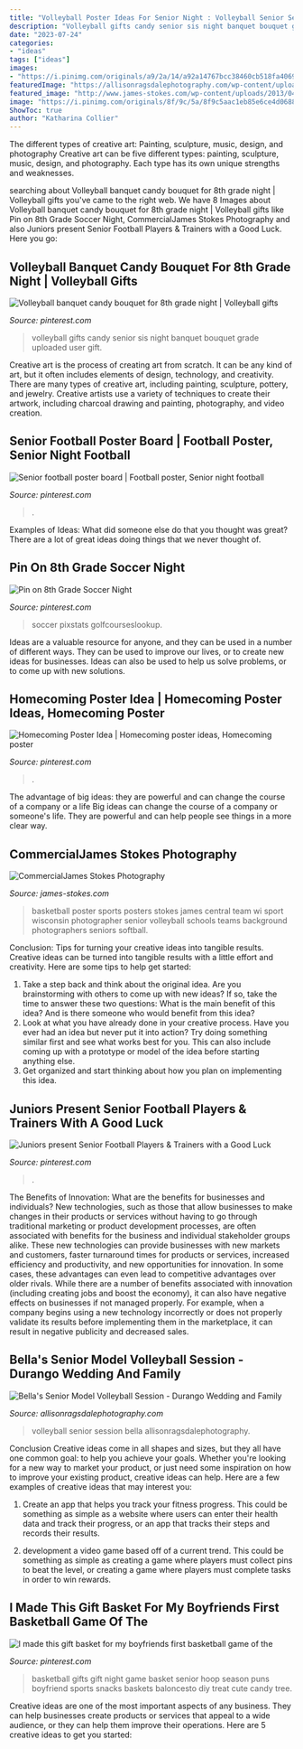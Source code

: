 ```yaml
---
title: "Volleyball Poster Ideas For Senior Night : Volleyball Senior Session Bella Allisonragsdalephotography"
description: "Volleyball gifts candy senior sis night banquet bouquet grade uploaded user gift"
date: "2023-07-24"
categories:
- "ideas"
tags: ["ideas"]
images:
- "https://i.pinimg.com/originals/a9/2a/14/a92a14767bcc38460cb518fa40697e03.jpg"
featuredImage: "https://allisonragsdalephotography.com/wp-content/uploads/2013/08/allisonragsdalephotography-1759.jpg"
featured_image: "http://www.james-stokes.com/wp-content/uploads/2013/04/girls-basketball-poster-ideas-james-stokes-photography-central-wi-high-school-sports-poster-photographer-1.jpg"
image: "https://i.pinimg.com/originals/8f/9c/5a/8f9c5aac1eb85e6ce4d06887006b1724.jpg"
ShowToc: true
author: "Katharina Collier"
---
```



The different types of creative art: Painting, sculpture, music, design, and photography
Creative art can be five different types: painting, sculpture, music, design, and photography. Each type has its own unique strengths and weaknesses.

	

		
searching about Volleyball banquet candy bouquet for 8th grade night | Volleyball gifts you've came to the right web. We have 8 Images about Volleyball banquet candy bouquet for 8th grade night | Volleyball gifts like Pin on 8th Grade Soccer Night, CommercialJames Stokes Photography and also Juniors present Senior Football Players &amp; Trainers with a Good Luck. Here you go:
		
    
## Volleyball Banquet Candy Bouquet For 8th Grade Night | Volleyball Gifts

<img loading=lazy src="https://i.pinimg.com/originals/a9/2a/14/a92a14767bcc38460cb518fa40697e03.jpg" onerror="this.onerror=null;this.src='https://tse2.mm.bing.net/th?id=OIP.GldEnmNM1yDNG5NSyUHuLwHaNK&amp;pid=15.1';" alt="Volleyball banquet candy bouquet for 8th grade night | Volleyball gifts">

_Source: pinterest.com_

>volleyball gifts candy senior sis night banquet bouquet grade uploaded user gift. 

	

Creative art is the process of creating art from scratch. It can be any kind of art, but it often includes elements of design, technology, and creativity. There are many types of creative art, including painting, sculpture, pottery, and jewelry. Creative artists use a variety of techniques to create their artwork, including charcoal drawing and painting, photography, and video creation.

    
## Senior Football Poster Board | Football Poster, Senior Night Football

<img loading=lazy src="https://i.pinimg.com/originals/8f/9c/5a/8f9c5aac1eb85e6ce4d06887006b1724.jpg" onerror="this.onerror=null;this.src='https://tse3.mm.bing.net/th?id=OIP.QtPu-X55iowiv7qc6wkiUwHaNK&amp;pid=15.1';" alt="Senior football poster board | Football poster, Senior night football">

_Source: pinterest.com_

>. 

	

Examples of Ideas: What did someone else do that you thought was great?
There are a lot of great ideas doing things that we never thought of.

    
## Pin On 8th Grade Soccer Night

<img loading=lazy src="https://i.pinimg.com/736x/10/07/ea/1007ea67cd149419e0b1e5225fe5bb07.jpg" onerror="this.onerror=null;this.src='https://tse3.mm.bing.net/th?id=OIP.hdI72RTbi_FI5mOtO9THngHaJ3&amp;pid=15.1';" alt="Pin on 8th Grade Soccer Night">

_Source: pinterest.com_

>soccer pixstats golfcourseslookup. 

	

Ideas are a valuable resource for anyone, and they can be used in a number of different ways. They can be used to improve our lives, or to create new ideas for businesses. Ideas can also be used to help us solve problems, or to come up with new solutions.

    
## Homecoming Poster Idea | Homecoming Poster Ideas, Homecoming Poster

<img loading=lazy src="https://i.pinimg.com/736x/a1/66/0e/a1660e273dd824c933b9f76a45cfff2a.jpg" onerror="this.onerror=null;this.src='https://tse1.mm.bing.net/th?id=OIP.YCRmvvDJkXUZOimxawgDtwHaJ3&amp;pid=15.1';" alt="Homecoming Poster Idea | Homecoming poster ideas, Homecoming poster">

_Source: pinterest.com_

>. 

	

The advantage of big ideas: they are powerful and can change the course of a company or a life
Big ideas can change the course of a company or someone's life. They are powerful and can help people see things in a more clear way.

    
## CommercialJames Stokes Photography

<img loading=lazy src="http://www.james-stokes.com/wp-content/uploads/2013/04/girls-basketball-poster-ideas-james-stokes-photography-central-wi-high-school-sports-poster-photographer-1.jpg" onerror="this.onerror=null;this.src='https://tse1.mm.bing.net/th?id=OIP.DXXRc9OlnEvltq6OKIW5IgHaE-&amp;pid=15.1';" alt="CommercialJames Stokes Photography">

_Source: james-stokes.com_

>basketball poster sports posters stokes james central team wi sport wisconsin photographer senior volleyball schools teams background photographers seniors softball. 

	

Conclusion: Tips for turning your creative ideas into tangible results.
Creative ideas can be turned into tangible results with a little effort and creativity. Here are some tips to help get started: 
1. Take a step back and think about the original idea. Are you brainstorming with others to come up with new ideas? If so, take the time to answer these two questions: What is the main benefit of this idea? And is there someone who would benefit from this idea? 
2. Look at what you have already done in your creative process. Have you ever had an idea but never put it into action? Try doing something similar first and see what works best for you. This can also include coming up with a prototype or model of the idea before starting anything else. 
3. Get organized and start thinking about how you plan on implementing this idea.

    
## Juniors Present Senior Football Players &amp; Trainers With A Good Luck

<img loading=lazy src="https://s-media-cache-ak0.pinimg.com/736x/b1/da/7e/b1da7e2ecc3f8dced31f8cb5a6b6a3ea.jpg" onerror="this.onerror=null;this.src='https://tse1.mm.bing.net/th?id=OIP.NOwnu00Ia9N62gAnhdYdzAHaLH&amp;pid=15.1';" alt="Juniors present Senior Football Players &amp; Trainers with a Good Luck">

_Source: pinterest.com_

>. 

	

The Benefits of Innovation: What are the benefits for businesses and individuals?
New technologies, such as those that allow businesses to make changes in their products or services without having to go through traditional marketing or product development processes, are often associated with benefits for the business and individual stakeholder groups alike. These new technologies can provide businesses with new markets and customers, faster turnaround times for products or services, increased efficiency and productivity, and new opportunities for innovation. In some cases, these advantages can even lead to competitive advantages over older rivals.
While there are a number of benefits associated with innovation (including creating jobs and boost the economy), it can also have negative effects on businesses if not managed properly. For example, when a company begins using a new technology incorrectly or does not properly validate its results before implementing them in the marketplace, it can result in negative publicity and decreased sales.

    
## Bella&#039;s Senior Model Volleyball Session - Durango Wedding And Family

<img loading=lazy src="https://allisonragsdalephotography.com/wp-content/uploads/2013/08/allisonragsdalephotography-1759.jpg" onerror="this.onerror=null;this.src='https://tse4.mm.bing.net/th?id=OIP.HQY2vTu_dwGPEz9flUPQyQHaE7&amp;pid=15.1';" alt="Bella&#039;s Senior Model Volleyball Session - Durango Wedding and Family">

_Source: allisonragsdalephotography.com_

>volleyball senior session bella allisonragsdalephotography. 

	

Conclusion
Creative ideas come in all shapes and sizes, but they all have one common goal: to help you achieve your goals. Whether you're looking for a new way to market your product, or just need some inspiration on how to improve your existing product, creative ideas can help. Here are a few examples of creative ideas that may interest you: 
1. Create an app that helps you track your fitness progress. This could be something as simple as a website where users can enter their health data and track their progress, or an app that tracks their steps and records their results.

2. development a video game based off of a current trend. This could be something as simple as creating a game where players must collect pins to beat the level, or creating a game where players must complete tasks in order to win rewards.


    
## I Made This Gift Basket For My Boyfriends First Basketball Game Of The

<img loading=lazy src="https://i.pinimg.com/736x/66/bf/d7/66bfd7f6a66bea836e3ad353926c03ae--basketball-party-senior-night-gifts-basketball.jpg?b=t" onerror="this.onerror=null;this.src='https://tse4.mm.bing.net/th?id=OIP.jzolhMHnyHOFdDhMXJ49xAHaJ3&amp;pid=15.1';" alt="I made this gift basket for my boyfriends first basketball game of the">

_Source: pinterest.com_

>basketball gifts gift night game basket senior hoop season puns boyfriend sports snacks baskets baloncesto diy treat cute candy tree. 

	

Creative ideas are one of the most important aspects of any business. They can help businesses create products or services that appeal to a wide audience, or they can help them improve their operations. Here are 5 creative ideas to get you started: 

